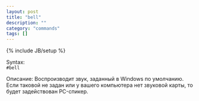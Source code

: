 ```yaml
---
layout: post
title: "bell"
description: ""
category: "commands"
tags: []
---
```

{% include JB/setup %}

Syntax:   
`#bell`

Описание: Воспроизводит звук, заданный в Windows по умолчанию.   
Если таковой не задан или у вашего компьютера нет звуковой карты, то будет задействован PC-спикер.